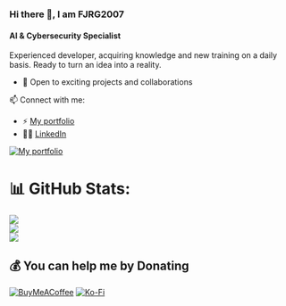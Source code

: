 ### Hi there 👋, I am FJRG2007
#### AI & Cybersecurity Specialist
Experienced developer, acquiring knowledge and new training on a daily basis. Ready to turn an idea into a reality.

- 💼 Open to exciting projects and collaborations

📫 Connect with me:
- ⚡ [My portfolio](https://fjrg2007.tpeoficial.com/)
- 🧑‍💼 [LinkedIn](https://www.linkedin.com/in/fjrg2007)


[![My portfolio](https://cdn.tpeoficial.com/SEO/Zj8Dj6Mu8Nr1Qq7Sl8Zs5Lq8Cj6Nv4Sc0Jk5Jm5K)](https://fjrg2007.tpeoficial.com/)

# 📊 GitHub Stats:
![](https://github-readme-stats.vercel.app/api?username=FJRG2007&theme=dark&hide_border=false&include_all_commits=false&count_private=false)<br/>
![](https://github-readme-streak-stats.herokuapp.com/?user=FJRG2007&theme=dark&hide_border=false)<br/>
![](https://github-readme-stats.vercel.app/api/top-langs/?username=FJRG2007&theme=dark&hide_border=false&include_all_commits=false&count_private=false&layout=compact)

## 💰 You can help me by Donating
[![BuyMeACoffee](https://img.shields.io/badge/Buy%20Me%20a%20Coffee-ffdd00?style=for-the-badge&logo=buy-me-a-coffee&logoColor=black)](https://buymeacoffee.com/fjrg2008) [![Ko-Fi](https://img.shields.io/badge/Ko--fi-F16061?style=for-the-badge&logo=ko-fi&logoColor=white)](https://ko-fi.com/fjrg2008) 

